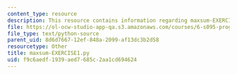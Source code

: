 ```yaml
---
content_type: resource
description: This resource contains information regarding maxsum-EXERCISE1.py.
file: https://ol-ocw-studio-app-qa.s3.amazonaws.com/courses/6-s095-programming-for-the-puzzled-january-iap-2018/f9c6aedf1939aed7685c2aa1cd694624_maxsum-EXERCISE1.py
file_type: text/python-source
parent_uid: 8d6d7667-12ef-848a-2099-af13dc3b2d58
resourcetype: Other
title: maxsum-EXERCISE1.py
uid: f9c6aedf-1939-aed7-685c-2aa1cd694624
---
```

